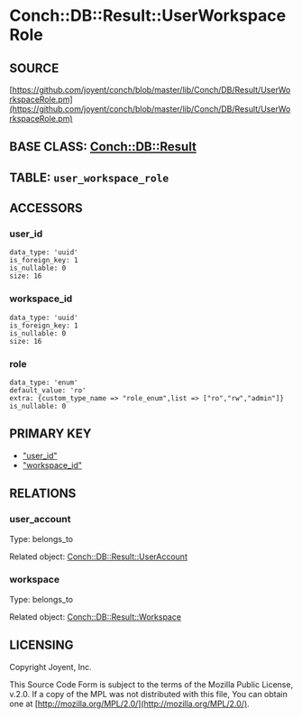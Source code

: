 # Conch::DB::Result::UserWorkspaceRole

## SOURCE

[https://github.com/joyent/conch/blob/master/lib/Conch/DB/Result/UserWorkspaceRole.pm](https://github.com/joyent/conch/blob/master/lib/Conch/DB/Result/UserWorkspaceRole.pm)

## BASE CLASS: [Conch::DB::Result](../modules/Conch%3A%3ADB%3A%3AResult)

## TABLE: `user_workspace_role`

## ACCESSORS

### user\_id

```
data_type: 'uuid'
is_foreign_key: 1
is_nullable: 0
size: 16
```

### workspace\_id

```
data_type: 'uuid'
is_foreign_key: 1
is_nullable: 0
size: 16
```

### role

```
data_type: 'enum'
default_value: 'ro'
extra: {custom_type_name => "role_enum",list => ["ro","rw","admin"]}
is_nullable: 0
```

## PRIMARY KEY

- ["user\_id"](#user_id)
- ["workspace\_id"](#workspace_id)

## RELATIONS

### user\_account

Type: belongs\_to

Related object: [Conch::DB::Result::UserAccount](../modules/Conch%3A%3ADB%3A%3AResult%3A%3AUserAccount)

### workspace

Type: belongs\_to

Related object: [Conch::DB::Result::Workspace](../modules/Conch%3A%3ADB%3A%3AResult%3A%3AWorkspace)

## LICENSING

Copyright Joyent, Inc.

This Source Code Form is subject to the terms of the Mozilla Public License,
v.2.0. If a copy of the MPL was not distributed with this file, You can obtain
one at [http://mozilla.org/MPL/2.0/](http://mozilla.org/MPL/2.0/).
